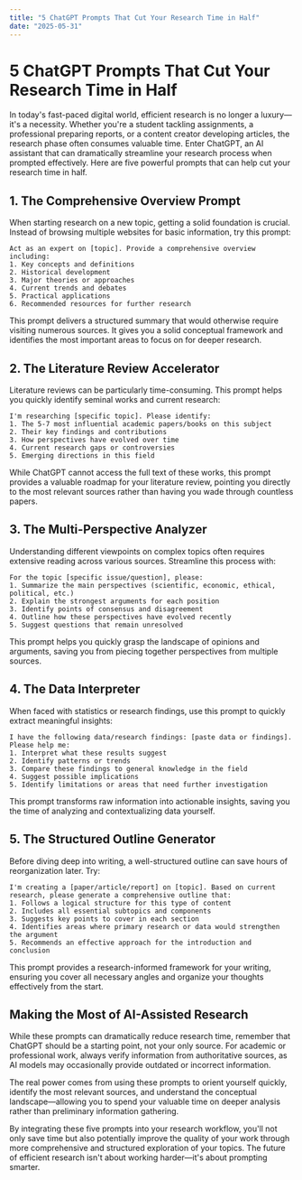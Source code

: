 ```yaml
---
title: "5 ChatGPT Prompts That Cut Your Research Time in Half"
date: "2025-05-31"
---
```


# 5 ChatGPT Prompts That Cut Your Research Time in Half

In today's fast-paced digital world, efficient research is no longer a luxury—it's a necessity. Whether you're a student tackling assignments, a professional preparing reports, or a content creator developing articles, the research phase often consumes valuable time. Enter ChatGPT, an AI assistant that can dramatically streamline your research process when prompted effectively. Here are five powerful prompts that can help cut your research time in half.

## 1. The Comprehensive Overview Prompt

When starting research on a new topic, getting a solid foundation is crucial. Instead of browsing multiple websites for basic information, try this prompt:

```
Act as an expert on [topic]. Provide a comprehensive overview including: 
1. Key concepts and definitions
2. Historical development
3. Major theories or approaches
4. Current trends and debates
5. Practical applications
6. Recommended resources for further research
```

This prompt delivers a structured summary that would otherwise require visiting numerous sources. It gives you a solid conceptual framework and identifies the most important areas to focus on for deeper research.

## 2. The Literature Review Accelerator

Literature reviews can be particularly time-consuming. This prompt helps you quickly identify seminal works and current research:

```
I'm researching [specific topic]. Please identify:
1. The 5-7 most influential academic papers/books on this subject
2. Their key findings and contributions
3. How perspectives have evolved over time
4. Current research gaps or controversies
5. Emerging directions in this field
```

While ChatGPT cannot access the full text of these works, this prompt provides a valuable roadmap for your literature review, pointing you directly to the most relevant sources rather than having you wade through countless papers.

## 3. The Multi-Perspective Analyzer

Understanding different viewpoints on complex topics often requires extensive reading across various sources. Streamline this process with:

```
For the topic [specific issue/question], please:
1. Summarize the main perspectives (scientific, economic, ethical, political, etc.)
2. Explain the strongest arguments for each position
3. Identify points of consensus and disagreement
4. Outline how these perspectives have evolved recently
5. Suggest questions that remain unresolved
```

This prompt helps you quickly grasp the landscape of opinions and arguments, saving you from piecing together perspectives from multiple sources.

## 4. The Data Interpreter

When faced with statistics or research findings, use this prompt to quickly extract meaningful insights:

```
I have the following data/research findings: [paste data or findings]. Please help me:
1. Interpret what these results suggest
2. Identify patterns or trends
3. Compare these findings to general knowledge in the field
4. Suggest possible implications
5. Identify limitations or areas that need further investigation
```

This prompt transforms raw information into actionable insights, saving you the time of analyzing and contextualizing data yourself.

## 5. The Structured Outline Generator

Before diving deep into writing, a well-structured outline can save hours of reorganization later. Try:

```
I'm creating a [paper/article/report] on [topic]. Based on current research, please generate a comprehensive outline that:
1. Follows a logical structure for this type of content
2. Includes all essential subtopics and components
3. Suggests key points to cover in each section
4. Identifies areas where primary research or data would strengthen the argument
5. Recommends an effective approach for the introduction and conclusion
```

This prompt provides a research-informed framework for your writing, ensuring you cover all necessary angles and organize your thoughts effectively from the start.

## Making the Most of AI-Assisted Research

While these prompts can dramatically reduce research time, remember that ChatGPT should be a starting point, not your only source. For academic or professional work, always verify information from authoritative sources, as AI models may occasionally provide outdated or incorrect information.

The real power comes from using these prompts to orient yourself quickly, identify the most relevant sources, and understand the conceptual landscape—allowing you to spend your valuable time on deeper analysis rather than preliminary information gathering.

By integrating these five prompts into your research workflow, you'll not only save time but also potentially improve the quality of your work through more comprehensive and structured exploration of your topics. The future of efficient research isn't about working harder—it's about prompting smarter.